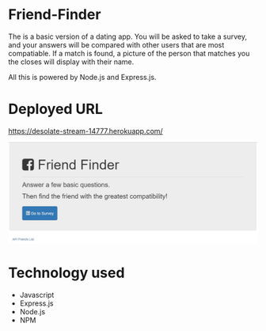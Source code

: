 # Friend-Finder

The is a basic version of a dating app. You will be asked to take a survey, and your answers will be compared with other users that are most compatiable. If a match is found, a picture of the person that matches you the closes will display with their name.

All this is powered by Node.js and Express.js.

# Deployed URL
https://desolate-stream-14777.herokuapp.com/


![Friend Finder](https://github.com/leronj23/Friend-Finder/blob/master/screenshot/friend-finder.JPG)

# Technology used
* Javascript
* Express.js
* Node.js
* NPM
